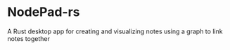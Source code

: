 # NodePad-rs
A Rust desktop app for creating and visualizing notes using a graph to link notes together

